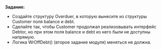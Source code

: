 **Задание:**
- Создайте структуру Overduer, в которую вынесите из структуры Customer поля balance и debt.
- Сделайте так, чтобы Customer продолжал реализовывать интерфейс Debtor, но при этом поля balance и debt из него были не доступны напрямую.
- Логика WrOffDebt() (второе задание модуля) меняться не должна.